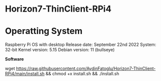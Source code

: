 # Horizon7-ThinClient-RPi4

# Operatting System

Raspberry Pi OS with desktop
Release date: September 22nd 2022
System: 32-bit
Kernel version: 5.15
Debian version: 11 (bullseye)

**Software**


wget https://raw.githubusercontent.com/AydinFatoglu/Horizon7-ThinClient-RPi4/main/install.sh && chmod +x install.sh && ./install.sh
